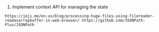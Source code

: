 ##

1. Implement context API for managing the state

`
https://joji.me/en-us/blog/processing-huge-files-using-filereader-readasarraybuffer-in-web-browser/
https://github.com/JSONPath-Plus/JSONPath
`

